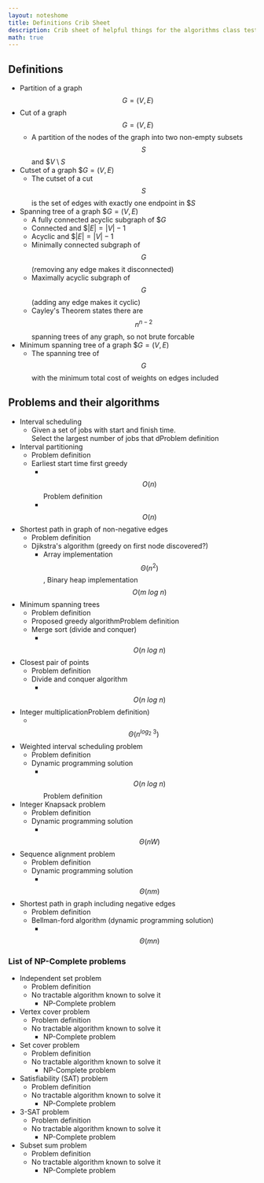 ```yaml
---
layout: noteshome
title: Definitions Crib Sheet
description: Crib sheet of helpful things for the algorithms class test
math: true
---
```


## Definitions

- Partition of a graph $$G=(V,E)$$
- Cut of a graph $$G=(V,E)$$
  - A partition of the nodes of the graph into two non-empty subsets  $$S$$ and $$V \setminus S$
- Cutset of a graph $$G=(V,E)$
  - The cutset of a cut $$S$$ is the set of edges with exactly one endpoint in $$S$
- Spanning tree of a graph $$G=(V,E)$
  - A fully connected acyclic subgraph of $$G$
  - Connected and $$|E| = |V| - 1$
  - Acyclic and $$|E| = |V| - 1$
  - Minimally connected subgraph of $$G$$ (removing any edge makes it disconnected)
  - Maximally acyclic subgraph of $$G$$ (adding any edge makes it cyclic)
  - Cayley's Theorem states there are $$n^{n-2}$$ spanning trees of any graph, so not brute forcable
- Minimum spanning tree of a graph $$G=(V,E)$
  - The spanning tree of $$G$$ with the minimum total cost of weights on edges included



## Problems and their algorithms

- Interval scheduling
  - Given a  set of jobs with start and finish time.<br>
    Select the largest number of jobs that dProblem definition
- Interval partitioning
  - Problem definition
  - Earliest start time first greedy
    - &nbsp;$$O(n)$$Problem definition
    - &nbsp;$$O(n)$$
- Shortest path in graph of non-negative edges
  - Problem definition
  - Djikstra's algorithm (greedy on first node discovered?)
    - Array implementation $$\Theta(n^2)$$, Binary heap implementation $$O(m \ log\ n)$$
- Minimum spanning trees
  - Problem definition
  - Proposed greedy algorithmProblem definition
  - Merge sort (divide and conquer)
    - &nbsp;$$O(n\ log\ n)$$
- Closest pair of points
  - Problem definition
  - Divide and conquer algorithm
    - &nbsp;$$O(n\ log\ n)$$
- Integer multiplicationProblem definition)
    - &nbsp;$$\Theta(n^{log_2\ 3})$$
- Weighted interval scheduling problem
  - Problem definition
  - Dynamic programming solution
    - &nbsp;$$O(n\ log\ n)$$Problem definition
- Integer Knapsack problem
  - Problem definition
  - Dynamic programming solution
    - &nbsp;$$\Theta(nW)$$
- Sequence alignment problem
  - Problem definition
  - Dynamic programming solution
    - &nbsp;$$\Theta(nm)$$
- Shortest path in graph including negative edges
  - Problem definition
  - Bellman-ford algorithm (dynamic programming solution)
    - &nbsp;$$\Theta(mn)$$


### List of NP-Complete problems

- Independent set problem
  - Problem definition
  - No tractable algorithm known to solve it
    - NP-Complete problem
- Vertex cover problem
  - Problem definition
  - No tractable algorithm known to solve it
    - NP-Complete problem
- Set cover problem
  - Problem definition
  - No tractable algorithm known to solve it
    - NP-Complete problem
- Satisfiability (SAT) problem
  - Problem definition
  - No tractable algorithm known to solve it
    - NP-Complete problem
- 3-SAT problem
  - Problem definition
  - No tractable algorithm known to solve it
    - NP-Complete problem
- Subset sum problem
  - Problem definition
  - No tractable algorithm known to solve it
    - NP-Complete problem